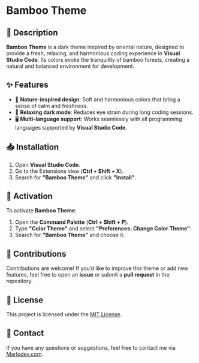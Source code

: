 # Bamboo Theme  
## 🌿 Description  

**Bamboo Theme** is a dark theme inspired by oriental nature, designed to provide a fresh, relaxing, and harmonious coding experience in **Visual Studio Code**. Its colors evoke the tranquility of bamboo forests, creating a natural and balanced environment for development.  

## ✨ Features  

- 🌱 **Nature-inspired design**: Soft and harmonious colors that bring a sense of calm and freshness.  
- 🌙 **Relaxing dark mode**: Reduces eye strain during long coding sessions.  
- 🖥️ **Multi-language support**: Works seamlessly with all programming languages supported by **Visual Studio Code**.  

## 📥 Installation  

1. Open **Visual Studio Code**.  
2. Go to the Extensions view (**Ctrl + Shift + X**).  
3. Search for **"Bamboo Theme"** and click **"Install"**.  

## 🎨 Activation  

To activate **Bamboo Theme**:  

1. Open the **Command Palette** (**Ctrl + Shift + P**).  
2. Type **"Color Theme"** and select **"Preferences: Change Color Theme"**.  
3. Search for **"Bamboo Theme"** and choose it.  

## 🤝 Contributions  

Contributions are welcome! If you’d like to improve this theme or add new features, feel free to open an **issue** or submit a **pull request** in the repository.  

## 📜 License  

This project is licensed under the [MIT License](LICENSE).  

## 📩 Contact  

If you have any questions or suggestions, feel free to contact me via [Marlodev.com](https://Marlodev.com).